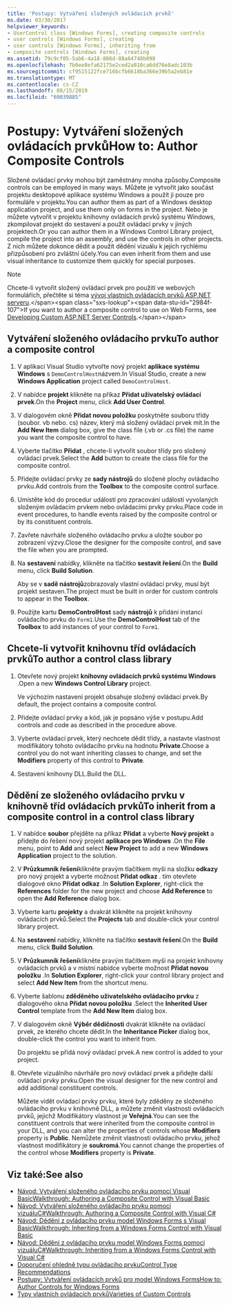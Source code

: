 ```yaml
---
title: 'Postupy: Vytváření složených ovládacích prvků'
ms.date: 03/30/2017
helpviewer_keywords:
- UserControl class [Windows Forms], creating composite controls
- user controls [Windows Forms], creating
- user controls [Windows Forms], inheriting from
- composite controls [Windows Forms], creating
ms.assetid: 79c9cf05-5ab6-4a18-886d-88a64748b098
ms.openlocfilehash: 7b0ee8efa62175e2ced2a810ca6dd76e8adc103b
ms.sourcegitcommit: cf9515122fce716bcfb6618ba366e39b5a2eb81e
ms.translationtype: MT
ms.contentlocale: cs-CZ
ms.lasthandoff: 08/15/2019
ms.locfileid: "69039885"
---
```

# <a name="how-to-author-composite-controls"></a><span data-ttu-id="2984f-102">Postupy: Vytváření složených ovládacích prvků</span><span class="sxs-lookup"><span data-stu-id="2984f-102">How to: Author Composite Controls</span></span>

<span data-ttu-id="2984f-103">Složené ovládací prvky mohou být zaměstnány mnoha způsoby.</span><span class="sxs-lookup"><span data-stu-id="2984f-103">Composite controls can be employed in many ways.</span></span> <span data-ttu-id="2984f-104">Můžete je vytvořit jako součást projektu desktopové aplikace systému Windows a použít ji pouze pro formuláře v projektu.</span><span class="sxs-lookup"><span data-stu-id="2984f-104">You can author them as part of a Windows desktop application project, and use them only on forms in the project.</span></span> <span data-ttu-id="2984f-105">Nebo je můžete vytvořit v projektu knihovny ovládacích prvků systému Windows, zkompilovat projekt do sestavení a použít ovládací prvky v jiných projektech.</span><span class="sxs-lookup"><span data-stu-id="2984f-105">Or you can author them in a Windows Control Library project, compile the project into an assembly, and use the controls in other projects.</span></span> <span data-ttu-id="2984f-106">Z nich můžete dokonce dědit a použít dědění vizuálu k jejich rychlému přizpůsobení pro zvláštní účely.</span><span class="sxs-lookup"><span data-stu-id="2984f-106">You can even inherit from them and use visual inheritance to customize them quickly for special purposes.</span></span>

> [!NOTE]
> <span data-ttu-id="2984f-107">Chcete-li vytvořit složený ovládací prvek pro použití ve webových formulářích, přečtěte si téma [vývoj vlastních ovládacích prvků ASP.NET serveru](https://docs.microsoft.com/previous-versions/aspnet/zt27tfhy(v=vs.100)).</span><span class="sxs-lookup"><span data-stu-id="2984f-107">If you want to author a composite control to use on Web Forms, see [Developing Custom ASP.NET Server Controls](https://docs.microsoft.com/previous-versions/aspnet/zt27tfhy(v=vs.100)).</span></span>

## <a name="to-author-a-composite-control"></a><span data-ttu-id="2984f-108">Vytváření složeného ovládacího prvku</span><span class="sxs-lookup"><span data-stu-id="2984f-108">To author a composite control</span></span>

1. <span data-ttu-id="2984f-109">V aplikaci Visual Studio vytvořte nový projekt **aplikace systému Windows** s `DemoControlHost`názvem.</span><span class="sxs-lookup"><span data-stu-id="2984f-109">In Visual Studio, create a new **Windows Application** project called `DemoControlHost`.</span></span>

2. <span data-ttu-id="2984f-110">V nabídce **projekt** klikněte na příkaz **Přidat uživatelský ovládací prvek**.</span><span class="sxs-lookup"><span data-stu-id="2984f-110">On the **Project** menu, click **Add User Control**.</span></span>

3. <span data-ttu-id="2984f-111">V dialogovém okně **Přidat novou položku** poskytněte souboru třídy (soubor. vb nebo. cs) název, který má složený ovládací prvek mít.</span><span class="sxs-lookup"><span data-stu-id="2984f-111">In the **Add New Item** dialog box, give the class file (.vb or .cs file) the name you want the composite control to have.</span></span>

4. <span data-ttu-id="2984f-112">Vyberte tlačítko **Přidat** , chcete-li vytvořit soubor třídy pro složený ovládací prvek.</span><span class="sxs-lookup"><span data-stu-id="2984f-112">Select the **Add** button to create the class file for the composite control.</span></span>

5. <span data-ttu-id="2984f-113">Přidejte ovládací prvky ze **sady nástrojů** do složené plochy ovládacího prvku.</span><span class="sxs-lookup"><span data-stu-id="2984f-113">Add controls from the **Toolbox** to the composite control surface.</span></span>

6. <span data-ttu-id="2984f-114">Umístěte kód do procedur událostí pro zpracování událostí vyvolaných složeným ovládacím prvkem nebo ovládacími prvky prvku.</span><span class="sxs-lookup"><span data-stu-id="2984f-114">Place code in event procedures, to handle events raised by the composite control or by its constituent controls.</span></span>

7. <span data-ttu-id="2984f-115">Zavřete návrháře složeného ovládacího prvku a uložte soubor po zobrazení výzvy.</span><span class="sxs-lookup"><span data-stu-id="2984f-115">Close the designer for the composite control, and save the file when you are prompted.</span></span>

8. <span data-ttu-id="2984f-116">Na **sestavení** nabídky, klikněte na tlačítko **sestavit řešení**.</span><span class="sxs-lookup"><span data-stu-id="2984f-116">On the **Build** menu, click **Build Solution**.</span></span>

     <span data-ttu-id="2984f-117">Aby se v **sadě nástrojů**zobrazovaly vlastní ovládací prvky, musí být projekt sestaven.</span><span class="sxs-lookup"><span data-stu-id="2984f-117">The project must be built in order for custom controls to appear in the **Toolbox**.</span></span>

9. <span data-ttu-id="2984f-118">Použijte kartu **DemoControlHost** sady **nástrojů** k přidání instancí ovládacího prvku do `Form1`.</span><span class="sxs-lookup"><span data-stu-id="2984f-118">Use the **DemoControlHost** tab of the **Toolbox** to add instances of your control to `Form1`.</span></span>

## <a name="to-author-a-control-class-library"></a><span data-ttu-id="2984f-119">Chcete-li vytvořit knihovnu tříd ovládacích prvků</span><span class="sxs-lookup"><span data-stu-id="2984f-119">To author a control class library</span></span>

1. <span data-ttu-id="2984f-120">Otevřete nový projekt **knihovny ovládacích prvků systému Windows** .</span><span class="sxs-lookup"><span data-stu-id="2984f-120">Open a new **Windows Control Library** project.</span></span>

     <span data-ttu-id="2984f-121">Ve výchozím nastavení projekt obsahuje složený ovládací prvek.</span><span class="sxs-lookup"><span data-stu-id="2984f-121">By default, the project contains a composite control.</span></span>

2. <span data-ttu-id="2984f-122">Přidejte ovládací prvky a kód, jak je popsáno výše v postupu.</span><span class="sxs-lookup"><span data-stu-id="2984f-122">Add controls and code as described in the procedure above.</span></span>

3. <span data-ttu-id="2984f-123">Vyberte ovládací prvek, který nechcete dědit třídy, a nastavte vlastnost modifikátory tohoto ovládacího prvku na hodnotu **Private**.</span><span class="sxs-lookup"><span data-stu-id="2984f-123">Choose a control you do not want inheriting classes to change, and set the **Modifiers** property of this control to **Private**.</span></span>

4. <span data-ttu-id="2984f-124">Sestavení knihovny DLL.</span><span class="sxs-lookup"><span data-stu-id="2984f-124">Build the DLL.</span></span>

## <a name="to-inherit-from-a-composite-control-in-a-control-class-library"></a><span data-ttu-id="2984f-125">Dědění ze složeného ovládacího prvku v knihovně tříd ovládacích prvků</span><span class="sxs-lookup"><span data-stu-id="2984f-125">To inherit from a composite control in a control class library</span></span>

1. <span data-ttu-id="2984f-126">V nabídce **soubor** přejděte na příkaz **Přidat** a vyberte **Nový projekt** a přidejte do řešení nový projekt **aplikace pro Windows** .</span><span class="sxs-lookup"><span data-stu-id="2984f-126">On the **File** menu, point to **Add** and select **New Project** to add a new **Windows Application** project to the solution.</span></span>

2. <span data-ttu-id="2984f-127">V **Průzkumník řešení**klikněte pravým tlačítkem myši na složku **odkazy** pro nový projekt a vyberte možnost **Přidat odkaz** . tím otevřete dialogové okno **Přidat odkaz** .</span><span class="sxs-lookup"><span data-stu-id="2984f-127">In **Solution Explorer**, right-click the **References** folder for the new project and choose **Add Reference** to open the **Add Reference** dialog box.</span></span>

3. <span data-ttu-id="2984f-128">Vyberte kartu **projekty** a dvakrát klikněte na projekt knihovny ovládacích prvků.</span><span class="sxs-lookup"><span data-stu-id="2984f-128">Select the **Projects** tab and double-click your control library project.</span></span>

4. <span data-ttu-id="2984f-129">Na **sestavení** nabídky, klikněte na tlačítko **sestavit řešení**.</span><span class="sxs-lookup"><span data-stu-id="2984f-129">On the **Build** menu, click **Build Solution**.</span></span>

5. <span data-ttu-id="2984f-130">V **Průzkumník řešení**klikněte pravým tlačítkem myši na projekt knihovny ovládacích prvků a v místní nabídce vyberte možnost **Přidat novou položku** .</span><span class="sxs-lookup"><span data-stu-id="2984f-130">In **Solution Explorer**, right-click your control library project and select **Add New Item** from the shortcut menu.</span></span>

6. <span data-ttu-id="2984f-131">Vyberte šablonu **zděděného uživatelského ovládacího prvku** z dialogového okna **Přidat novou položku** .</span><span class="sxs-lookup"><span data-stu-id="2984f-131">Select the **Inherited User Control** template from the **Add New Item** dialog box.</span></span>

7. <span data-ttu-id="2984f-132">V dialogovém okně **Výběr dědičnosti** dvakrát klikněte na ovládací prvek, ze kterého chcete dědit.</span><span class="sxs-lookup"><span data-stu-id="2984f-132">In the **Inheritance Picker** dialog box, double-click the control you want to inherit from.</span></span>

     <span data-ttu-id="2984f-133">Do projektu se přidá nový ovládací prvek.</span><span class="sxs-lookup"><span data-stu-id="2984f-133">A new control is added to your project.</span></span>

8. <span data-ttu-id="2984f-134">Otevřete vizuálního návrháře pro nový ovládací prvek a přidejte další ovládací prvky prvku.</span><span class="sxs-lookup"><span data-stu-id="2984f-134">Open the visual designer for the new control and add additional constituent controls.</span></span>

     <span data-ttu-id="2984f-135">Můžete vidět ovládací prvky prvku, které byly zděděny ze složeného ovládacího prvku v knihovně DLL, a můžete změnit vlastnosti ovládacích prvků, jejichž Modifikátory vlastnost je **Veřejná**.</span><span class="sxs-lookup"><span data-stu-id="2984f-135">You can see the constituent controls that were inherited from the composite control in your DLL, and you can alter the properties of controls whose **Modifiers** property is **Public**.</span></span> <span data-ttu-id="2984f-136">Nemůžete změnit vlastnosti ovládacího prvku, jehož vlastnost modifikátory je **soukromá**.</span><span class="sxs-lookup"><span data-stu-id="2984f-136">You cannot change the properties of the control whose **Modifiers** property is **Private**.</span></span>

## <a name="see-also"></a><span data-ttu-id="2984f-137">Viz také:</span><span class="sxs-lookup"><span data-stu-id="2984f-137">See also</span></span>

- [<span data-ttu-id="2984f-138">Návod: Vytváření složeného ovládacího prvku pomocí Visual Basic</span><span class="sxs-lookup"><span data-stu-id="2984f-138">Walkthrough: Authoring a Composite Control with Visual Basic</span></span>](walkthrough-authoring-a-composite-control-with-visual-basic.md)
- [<span data-ttu-id="2984f-139">Návod: Vytváření složeného ovládacího prvku pomocí vizuáluC#</span><span class="sxs-lookup"><span data-stu-id="2984f-139">Walkthrough: Authoring a Composite Control with Visual C#</span></span>](walkthrough-authoring-a-composite-control-with-visual-csharp.md)
- [<span data-ttu-id="2984f-140">Návod: Dědění z ovládacího prvku model Windows Forms s Visual Basic</span><span class="sxs-lookup"><span data-stu-id="2984f-140">Walkthrough: Inheriting from a Windows Forms Control with Visual Basic</span></span>](walkthrough-inheriting-from-a-windows-forms-control-with-visual-basic.md)
- [<span data-ttu-id="2984f-141">Návod: Dědění z ovládacího prvku model Windows Forms pomocí vizuáluC#</span><span class="sxs-lookup"><span data-stu-id="2984f-141">Walkthrough: Inheriting from a Windows Forms Control with Visual C#</span></span>](walkthrough-inheriting-from-a-windows-forms-control-with-visual-csharp.md)
- [<span data-ttu-id="2984f-142">Doporučení ohledně typu ovládacího prvku</span><span class="sxs-lookup"><span data-stu-id="2984f-142">Control Type Recommendations</span></span>](control-type-recommendations.md)
- [<span data-ttu-id="2984f-143">Postupy: Vytváření ovládacích prvků pro model Windows Forms</span><span class="sxs-lookup"><span data-stu-id="2984f-143">How to: Author Controls for Windows Forms</span></span>](how-to-author-controls-for-windows-forms.md)
- [<span data-ttu-id="2984f-144">Typy vlastních ovládacích prvků</span><span class="sxs-lookup"><span data-stu-id="2984f-144">Varieties of Custom Controls</span></span>](varieties-of-custom-controls.md)
